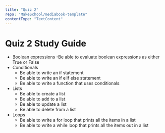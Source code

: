 ```yaml
---
title: "Quiz 2"
repo: "MakeSchool/mediabook-template"
contentType: "TextContent"
---
```


# Quiz 2 Study Guide

- Boolean expressions
  -Be able to evaluate boolean expressions as either True or False
- Conditionals
  - Be able to write an if statement
  - Be able to write an if elif else statement
  - Be able to write a function that uses conditionals
- Lists
  - Be able to create a list
  - Be able to add to a list
  - Be able to update a list
  - Be able to delete from a list
- Loops
  - Be able to write a for loop that prints all the items in a list
  - Be able to write a while loop that prints all the items out in a list

